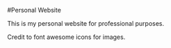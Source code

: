 #Personal Website

This is my personal website for professional purposes.

Credit to font awesome icons for images.
